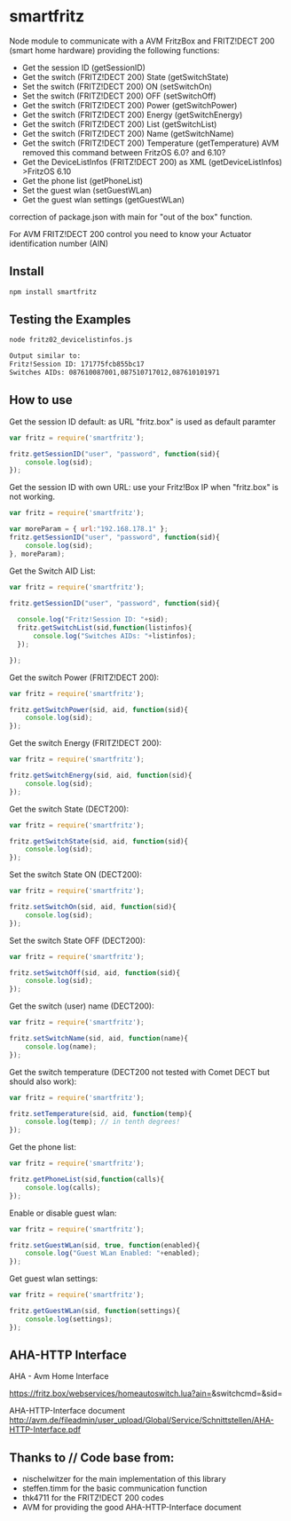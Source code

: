# smartfritz

Node module to communicate with a AVM FritzBox and FRITZ!DECT 200 (smart home hardware) providing the following functions:

- Get the session ID (getSessionID)
- Get the switch (FRITZ!DECT 200) State (getSwitchState)
- Set the switch (FRITZ!DECT 200) ON (setSwitchOn)
- Set the switch (FRITZ!DECT 200) OFF (setSwitchOff)
- Get the switch (FRITZ!DECT 200) Power (getSwitchPower)
- Get the switch (FRITZ!DECT 200) Energy (getSwitchEnergy)
- Get the switch (FRITZ!DECT 200) List (getSwitchList)
- Get the switch (FRITZ!DECT 200) Name (getSwitchName)
- Get the switch (FRITZ!DECT 200) Temperature (getTemperature) AVM removed this command between FritzOS 6.0? and 6.10?
- Get the DeviceListInfos (FRITZ!DECT 200) as XML (getDeviceListInfos) >FritzOS 6.10
- Get the phone list (getPhoneList)
- Set the guest wlan (setGuestWLan)
- Get the guest wlan settings (getGuestWLan)

correction of package.json with main for "out of the box" function.

For AVM FRITZ!DECT 200  control you need to know your Actuator identification number (AIN)

## Install

```bash
npm install smartfritz
```

## Testing the Examples

```bash
node fritz02_devicelistinfos.js

Output similar to:
Fritz!Session ID: 171775fcb855bc17
Switches AIDs: 087610087001,087510717012,087610101971
```

## How to use

Get the session ID default:
as URL "fritz.box" is used as default paramter
```js
var fritz = require('smartfritz');

fritz.getSessionID("user", "password", function(sid){
    console.log(sid);
});
```


Get the session ID with own URL:
use your Fritz!Box IP when "fritz.box" is not working.
```js
var fritz = require('smartfritz');

var moreParam = { url:"192.168.178.1" };
fritz.getSessionID("user", "password", function(sid){
    console.log(sid);
}, moreParam);
```

Get the Switch AID List:
```js
var fritz = require('smartfritz');

fritz.getSessionID("user", "password", function(sid){
  
  console.log("Fritz!Session ID: "+sid);
  fritz.getSwitchList(sid,function(listinfos){
      console.log("Switches AIDs: "+listinfos);
  });

});
```


Get the switch Power (FRITZ!DECT 200):
```js
var fritz = require('smartfritz');

fritz.getSwitchPower(sid, aid, function(sid){
    console.log(sid);
});
```

Get the switch Energy (FRITZ!DECT 200):
```js
var fritz = require('smartfritz');

fritz.getSwitchEnergy(sid, aid, function(sid){
    console.log(sid);
});
```

Get the switch State (DECT200):
```js
var fritz = require('smartfritz');

fritz.getSwitchState(sid, aid, function(sid){
    console.log(sid);
});
```

Set the switch State ON (DECT200):
```js
var fritz = require('smartfritz');

fritz.setSwitchOn(sid, aid, function(sid){
    console.log(sid);
});
```

Set the switch State OFF (DECT200):
```js
var fritz = require('smartfritz');

fritz.setSwitchOff(sid, aid, function(sid){
    console.log(sid);
});
```

Get the switch (user) name (DECT200):
```js
var fritz = require('smartfritz');

fritz.setSwitchName(sid, aid, function(name){
    console.log(name);
});
```

Get the switch temperature (DECT200 not tested with Comet DECT but should also work):
```js
var fritz = require('smartfritz');

fritz.setTemperature(sid, aid, function(temp){
    console.log(temp); // in tenth degrees!
});
```


Get the phone list:
```js
var fritz = require('smartfritz');

fritz.getPhoneList(sid,function(calls){
    console.log(calls);
});

```

Enable or disable guest wlan:
```js
var fritz = require('smartfritz');

fritz.setGuestWLan(sid, true, function(enabled){
    console.log("Guest WLan Enabled: "+enabled);
});
```

Get guest wlan settings:
```js
var fritz = require('smartfritz');

fritz.getGuestWLan(sid, function(settings){
    console.log(settings);
});
```

## AHA-HTTP Interface

AHA - Avm Home Interface

https://fritz.box/webservices/homeautoswitch.lua?ain=<ain>&switchcmd=<cmd>&sid=<sid>

AHA-HTTP-Interface document 
http://avm.de/fileadmin/user_upload/Global/Service/Schnittstellen/AHA-HTTP-Interface.pdf

## Thanks to // Code base from:

* nischelwitzer for the main implementation of this library
* steffen.timm for the basic communication function
* thk4711 for the FRITZ!DECT 200 codes 
* AVM for providing the good AHA-HTTP-Interface document 


